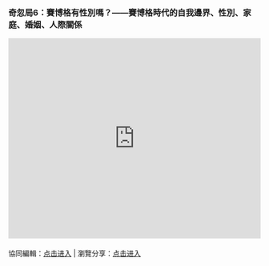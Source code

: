 ### 奇忽局6：賽博格有性別嗎？——賽博格時代的自我邊界、性別、家庭、婚姻、人際關係

<iframe width="100%" height="400" frameborder="0" src="https://www.mindmeister.com/maps/public_map_shell/1809692937/6?width=600&height=400&z=auto&t=3H8S0prqk0&no_logo=1" scrolling="no" style="overflow: hidden; margin-bottom: 5px;">Your browser is not able to display frames. Please visit <a href="https://www.mindmeister.com/1809692937/6?t=3H8S0prqk0" target="_blank">奇忽局6：賽博格有性別嗎？——賽博格時代的自我邊界、性別、家庭、婚姻、人際關係</a> on MindMeister.</iframe>

協同編輯：[点击进入](https://mm.tt/1809692937?t=3H8S0prqk0) | 瀏覽分享：[点击进入](https://www.mindmeister.com/1809692937/6)